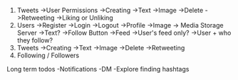 1. Tweets
    ->User Permissions
        ->Creating
            ->Text
            ->Image
        ->Delete
        ->Retweeting
        ->Liking or Unliking
2. Users
    ->Register
    ->Login
    ->Logout
    ->Profile
        ->Image -> Media Storage Server
        ->Text?
        ->Follow Button
    ->Feed
        ->User's feed only?
        ->User + who they follow?
2. Tweets
    ->Creating
        ->Text
        ->Image
    ->Delete
    ->Retweeting
3. Following / Followers

Long term todos
-Notifications
-DM
-Explore finding hashtags

